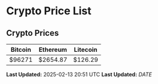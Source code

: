 # Crypto Price List

## Crypto Prices
| Bitcoin | Ethereum | Litecoin |
| ------- | -------- | -------- |
| $96271 | $2654.87 | $126.29 |
**Last Updated:** 2025-02-13 20:51 UTC
**Last Updated:** $DATE$
